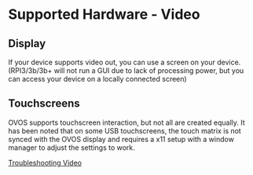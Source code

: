 # Supported Hardware - Video

## Display

If your device supports video out, you can use a screen on your device. (RPI3/3b/3b+ will not run a GUI due to lack of processing power, but you can access your device on a locally connected screen)

## Touchscreens

OVOS supports touchscreen interaction, but not all are created equally.  It has been noted that on some USB touchscreens, the touch matrix is not synced with the OVOS display and requires a x11 setup with a window manager to adjust the settings to work.

[Troubleshooting Video](troubleshooting_video.md)

